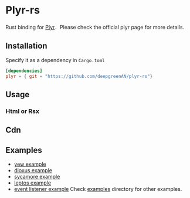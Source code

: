 # Plyr-rs

Rust binding for [Plyr](https://github.com/sampotts/plyr)．Please check the official plyr page for more details.

## Installation
Specify it as a dependency in `Cargo.toml`
```toml
[dependencies]
plyr = { git = "https://github.com/deepgreenAN/plyr-rs"}
```

## Usage
### Html or Rsx


## Cdn

## Examples
- [yew example](https://github.com/deepgreenAN/plyr-rs/tree/master/examples/plyr-yew-example)
- [dioxus example](https://github.com/deepgreenAN/plyr-rs/tree/master/examples/plyr-dioxus-example)
- [sycamore example](https://github.com/deepgreenAN/plyr-rs/tree/master/examples/plyr-sycamore-example)
- [leptos example](https://github.com/deepgreenAN/plyr-rs/tree/master/examples/plyr-leptos-example)
- [event listener example](https://github.com/deepgreenAN/plyr-rs/tree/master/examples/event-listener-example)
Check [examples](https://github.com/deepgreenAN/plyr-rs/tree/master/examples) directory for other examples.